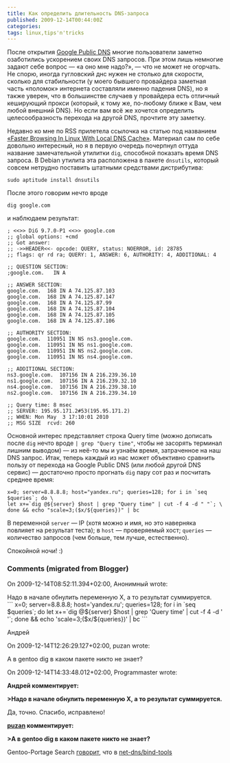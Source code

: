 ```yaml
---
title: Как определить длительность DNS-запроса
published: 2009-12-14T00:44:00Z
categories: 
tags: linux,tips'n'tricks
---
```


После открытия <a href="http://code.google.com/speed/public-dns/">Google Public DNS</a> многие пользователи заметно озаботились ускорением своих DNS запросов. При этом лишь немногие задают себе вопрос — «а оно мне надо?», — что не может не огорчать. Не спорю, иногда гугловский днс нужен не столько для скорости, сколько для стабильности (у моего бывшего провайдера заметная часть «поломок» интернета составляли именно падения DNS), но я также уверен, что в большинстве случаев у провайдера есть отличный кеширующий прокси (который, к тому же, по-любому ближе к Вам, чем любой внешний DNS). Но если вам всё же хочется определить целесообразность перехода на другой DNS, прочтите эту заметку.<a name='more'></a>

Недавно ко мне по RSS прилетела ссылочка на статью под названием <a href="http://www.webupd8.org/2009/12/faster-browsing-in-linux-with-local-dns.html">«Faster Browsing In Linux With Local DNS Cache»</a>. Материал сам по себе довольно интересный, но я в первую очередь почерпнул оттуда название замечательной утилитки <code>dig</code>, способной показать время DNS запроса. В Debian утилита эта расположена в пакете <code>dnsutils</code>, который совсем нетрудно поставить штатными средствами дистрибутива:
```
sudo aptitude install dnsutils
```
После этого говорим нечто вроде
```
dig google.com
```
и наблюдаем результат:
```
; <<>> DiG 9.7.0-P1 <<>> google.com
;; global options: +cmd
;; Got answer:
;; ->>HEADER<<- opcode: QUERY, status: NOERROR, id: 28785
;; flags: qr rd ra; QUERY: 1, ANSWER: 6, AUTHORITY: 4, ADDITIONAL: 4

;; QUESTION SECTION:
;google.com.   IN A

;; ANSWER SECTION:
google.com.  168 IN A 74.125.87.103
google.com.  168 IN A 74.125.87.147
google.com.  168 IN A 74.125.87.99
google.com.  168 IN A 74.125.87.104
google.com.  168 IN A 74.125.87.105
google.com.  168 IN A 74.125.87.106

;; AUTHORITY SECTION:
google.com.  110951 IN NS ns3.google.com.
google.com.  110951 IN NS ns1.google.com.
google.com.  110951 IN NS ns2.google.com.
google.com.  110951 IN NS ns4.google.com.

;; ADDITIONAL SECTION:
ns3.google.com.  107156 IN A 216.239.36.10
ns1.google.com.  107156 IN A 216.239.32.10
ns4.google.com.  107156 IN A 216.239.38.10
ns2.google.com.  107156 IN A 216.239.34.10

;; Query time: 8 msec
;; SERVER: 195.95.171.2#53(195.95.171.2)
;; WHEN: Mon May  3 17:10:01 2010
;; MSG SIZE  rcvd: 260
```
Основной интерес представляет строка Query time (можно дописать после <code>dig</code> нечто вроде <code>| grep "Query time"</code>, чтобы не засорять терминал лишним выводом) — из неё-то мы и узнаём время, затраченное на наш DNS запрос. Итак, теперь каждый из нас может объективно сравнить пользу от перехода на Google Public DNS (или любой другой DNS сервис) — достаточно просто прогнать <code>dig</code> пару сот раз и посчитать среднее время:
```
x=0; server=8.8.8.8; host="yandex.ru"; queries=128; for i in `seq $queries`; do \
let x+=`dig @${server} $host | grep "Query time" | cut -f 4 -d " "`; \
done && echo "scale=3;($x/${queries})" | bc
```
В переменной <code>server</code> — IP (хотя можно и имя, но это наверняка повлияет на результат теста); в <code>host</code> — проверяемый хост; <code>queries</code> — количество запросов (чем больше, тем лучше, естественно).

Спокойной ночи! :)

<h3 id='hakyll-convert-comments-title'>Comments (migrated from Blogger)</h3>
<div class='hakyll-convert-comment'>
<p class='hakyll-convert-comment-date'>On 2009-12-14T08:52:11.394+02:00, Анонимный wrote:</p>
<p class='hakyll-convert-comment-body'>
Надо в начале обнулить переменную Х, а то результат суммируется.<br/>
```
x=0; server=8.8.8.8; host='yandex.ru'; queries=128; for i in `seq $queries`; do let x+=`dig @${server} $host | grep 'Query time' | cut -f 4 -d ' '`; done && echo 'scale=3;($x/${queries})' | bc
```

Андрей
</p>
</div>

<div class='hakyll-convert-comment'>
<p class='hakyll-convert-comment-date'>On 2009-12-14T12:26:29.127+02:00, puzan wrote:</p>
<p class='hakyll-convert-comment-body'>
А в gentoo dig в каком пакете никто не знает?
</p>
</div>

<div class='hakyll-convert-comment'>
<p class='hakyll-convert-comment-date'>On 2009-12-14T14:33:48.012+02:00, Programmaster wrote:</p>
<p class='hakyll-convert-comment-body'>
<b>Андрей комментирует:

&gt;Надо в начале обнулить переменную Х, а то результат суммируется.</b>

Да, точно. Спасибо, исправлено!


<b><a href="http://www.blogger.com/profile/10819950786268963683" rel="nofollow">puzan</a> комментирует:

&gt;А в gentoo dig в каком пакете никто не знает?</b>

Gentoo-Portage Search <a href="http://gentoo-portage.com/Search?search=dig" rel="nofollow">говорит</a>, что в <a href="http://gentoo-portage.com/net-dns/bind-tools" rel="nofollow">net-dns/bind-tools</a>
</p>
</div>



